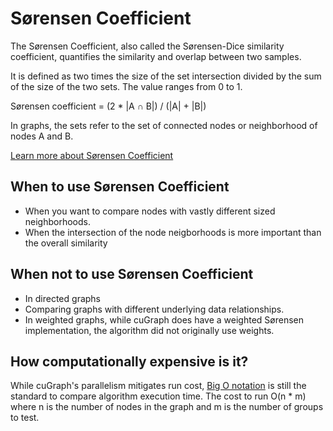 # Sørensen Coefficient

The Sørensen Coefficient, also called the Sørensen-Dice similarity coefficient, quantifies the similarity and overlap between two samples.

It is defined as two times the size of the set intersection divided by the sum of the size of the two sets. The value ranges from 0 to 1.

Sørensen coefficient = (2 * |A ∩ B|) / (|A| + |B|)

In graphs, the sets refer to the set of connected nodes or neighborhood of nodes A and B.

[Learn more about Sørensen Coefficient](https://en.wikipedia.org/wiki/S%C3%B8rensen%E2%80%93Dice_coefficient)

## When to use Sørensen Coefficient
* When you want to compare nodes with vastly different sized neighborhoods.
* When the intersection of the node neigborhoods is more important than the overall similarity


## When not to use Sørensen Coefficient
* In directed graphs
* Comparing graphs with different underlying data relationships.
* In weighted graphs, while cuGraph does have a weighted Sørensen implementation, the algorithm did not originally use weights.

## How computationally expensive is it?
While cuGraph's parallelism mitigates run cost, [Big O notation](https://en.wikipedia.org/wiki/Big_O_notation) is still the standard to compare algorithm execution time.
The cost to run O(n * m) where n is the number of nodes in the graph and m is the number of groups to test. 
